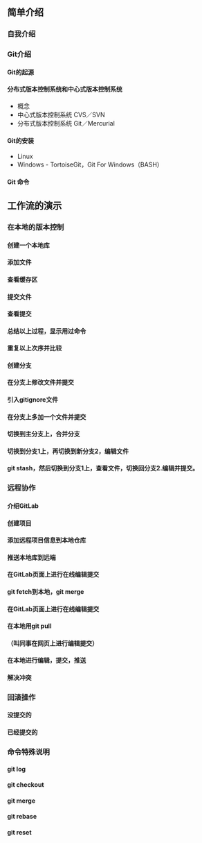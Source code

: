 ## 简单介绍
### 自我介绍
### Git介绍
#### Git的起源
#### 分布式版本控制系统和中心式版本控制系统
* 概念
* 中心式版本控制系统 CVS／SVN
* 分布式版本控制系统 Git／Mercurial

#### Git的安装
* Linux
* Windows - TortoiseGit，Git For Windows（BASH）

#### Git 命令

## 工作流的演示

### 在本地的版本控制

#### 创建一个本地库
#### 添加文件
#### 查看缓存区
#### 提交文件
#### 查看提交
#### 总结以上过程，显示用过命令
#### 重复以上次序并比较
#### 创建分支
#### 在分支上修改文件并提交
#### 引入gitignore文件
#### 在分支上多加一个文件并提交
#### 切换到主分支上，合并分支
#### 切换到分支1上，再切换到新分支2，编辑文件
#### git stash，然后切换到分支1上，查看文件，切换回分支2.编辑并提交。

### 远程协作

#### 介绍GitLab
#### 创建项目
#### 添加远程项目信息到本地仓库
#### 推送本地库到远端
#### 在GitLab页面上进行在线编辑提交
#### git fetch到本地，git merge
#### 在GitLab页面上进行在线编辑提交
#### 在本地用git pull
#### （叫同事在网页上进行编辑提交）
#### 在本地进行编辑，提交，推送
#### 解决冲突

### 回滚操作

#### 没提交的
#### 已经提交的

### 命令特殊说明

#### git log
#### git checkout
#### git merge
#### git rebase
#### git reset
